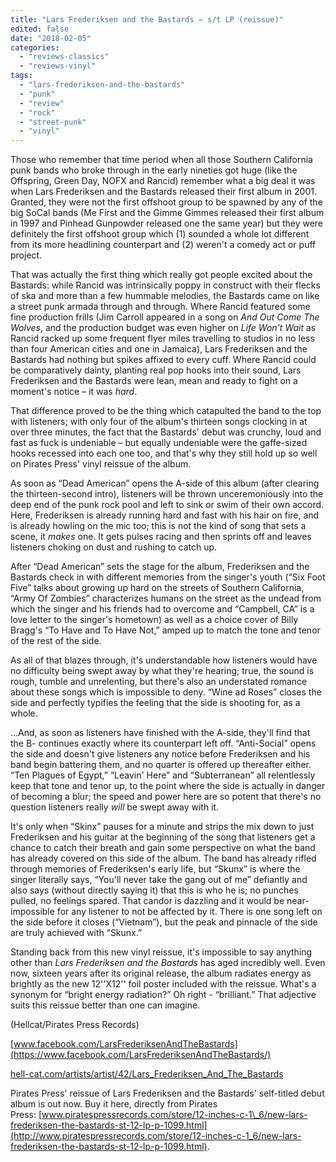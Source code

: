 ```yaml
---
title: "Lars Frederiksen and the Bastards – s/t LP (reissue)"
edited: false
date: "2018-02-05"
categories:
  - "reviews-classics"
  - "reviews-vinyl"
tags:
  - "lars-frederiksen-and-the-bastards"
  - "punk"
  - "review"
  - "rock"
  - "street-punk"
  - "vinyl"
---
```


Those who remember that time period when all those Southern California punk bands who broke through in the early nineties got huge (like the Offspring, Green Day, NOFX and Rancid) remember what a big deal it was when Lars Frederiksen and the Bastards released their first album in 2001. Granted, they were not the first offshoot group to be spawned by any of the big SoCal bands (Me First and the Gimme Gimmes released their first album in 1997 and Pinhead Gunpowder released one the same year) but they were definitely the first offshoot group which (1) sounded a whole lot different from its more headlining counterpart and (2) weren't a comedy act or puff project.

That was actually the first thing which really got people excited about the Bastards: while Rancid was intrinsically poppy in construct with their flecks of ska and more than a few hummable melodies, the Bastards came on like a street punk armada through and through. Where Rancid featured some fine production frills (Jim Carroll appeared in a song on _And Out Come The Wolves_, and the production budget was even higher on _Life Won't Wait_ as Rancid racked up some frequent flyer miles travelling to studios in no less than four American cities and one in Jamaica), Lars Frederiksen and the Bastards had nothing but spikes affixed to every cuff. Where Rancid could be comparatively dainty, planting real pop hooks into their sound, Lars Frederiksen and the Bastards were lean, mean and ready to fight on a moment's notice – it was _hard_.

That difference proved to be the thing which catapulted the band to the top with listeners; with only four of the album's thirteen songs clocking in at over three minutes, the fact that the Bastards' debut was crunchy, loud and fast as fuck is undeniable – but equally undeniable were the gaffe-sized hooks recessed into each one too, and that's why they still hold up so well on Pirates Press' vinyl reissue of the album.

As soon as “Dead American” opens the A-side of this album (after clearing the thirteen-second intro), listeners will be thrown unceremoniously into the deep end of the punk rock pool and left to sink or swim of their own accord. Here, Frederiksen is already running hard and fast with his hair on fire, and is already howling on the mic too; this is not the kind of song that sets a scene, it _makes_ one. It gets pulses racing and then sprints off and leaves listeners choking on dust and rushing to catch up.

After “Dead American” sets the stage for the album, Frederiksen and the Bastards check in with different memories from the singer's youth (“Six Foot Five” talks about growing up hard on the streets of Southern California, “Army Of Zombies” characterizes humans on the street as the undead from which the singer and his friends had to overcome and “Campbell, CA” is a love letter to the singer's hometown) as well as a choice cover of Billy Bragg's “To Have and To Have Not,” amped up to match the tone and tenor of the rest of the side.

As all of that blazes through, it's understandable how listeners would have no difficulty being swept away by what they're hearing; true, the sound is rough, tumble and unrelenting, but there's also an understated romance about these songs which is impossible to deny. “Wine ad Roses” closes the side and perfectly typifies the feeling that the side is shooting for, as a whole.

...And, as soon as listeners have finished with the A-side, they'll find that the B- continues exactly where its counterpart left off. “Anti-Social” opens the side and doesn't give listeners any notice before Frederiksen and his band begin battering them, and no quarter is offered up thereafter either. “Ten Plagues of Egypt,” “Leavin' Here” and “Subterranean” all relentlessly keep that tone and tenor up, to the point where the side is actually in danger of becoming a blur; the speed and power here are so potent that there's no question listeners really _will_ be swept away with it.

It's only when “Skinx” pauses for a minute and strips the mix down to just Frederiksen and his guitar at the beginning of the song that listeners get a chance to catch their breath and gain some perspective on what the band has already covered on this side of the album. The band has already rifled through memories of Frederiksen's early life, but “Skunx” is where the singer literally says, “You'll never take the gang out of me” defiantly and also says (without directly saying it) that this is who he is; no punches pulled, no feelings spared. That candor is dazzling and it would be near-impossible for any listener to not be affected by it. There is one song left on the side before it closes (“Vietnam”), but the peak and pinnacle of the side are truly achieved with “Skunx.”

Standing back from this new vinyl reissue, it's impossible to say anything other than _Lars Frederiksen and the Bastards_ has aged incredibly well. Even now, sixteen years after its original release, the album radiates energy as brightly as the new 12''X12'' foil poster included with the reissue. What's a synonym for “bright energy radiation?” Oh right - “brilliant.” That adjective suits this reissue better than one can imagine.

(Hellcat/Pirates Press Records)

[www.facebook.com/LarsFrederiksenAndTheBastards](https://www.facebook.com/LarsFrederiksenAndTheBastards/)

[hell-cat.com/artists/artist/42/Lars\_Frederiksen\_And\_The\_Bastards](http://hell-cat.com/artists/artist/42/Lars_Frederiksen_And_The_Bastards)

Pirates Press' reissue of Lars Frederiksen and the Bastards' self-titled debut album is out now. Buy it here, directly from Pirates Press: [www.piratespressrecords.com/store/12-inches-c-1\_6/new-lars-frederiksen-the-bastards-st-12-lp-p-1099.html](http://www.piratespressrecords.com/store/12-inches-c-1_6/new-lars-frederiksen-the-bastards-st-12-lp-p-1099.html).
